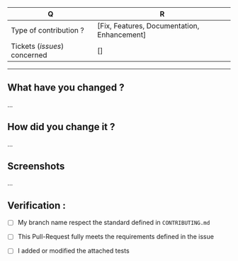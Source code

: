 | Q                                                      | R
| ------------------------------------------ | -------------------------------------------
| Type of contribution ?                      | [Fix, Features, Documentation, Enhancement]
| Tickets (_issues_) concerned               | []

---

## What have you changed ?
...

## How did you change it ?
...

## Screenshots
...

## Verification :
 -  [ ] My branch name respect the standard defined in `CONTRIBUTING.md`
 -  [ ] This Pull-Request fully meets the requirements defined in the issue
 -  [ ] I added or modified the attached tests
 
